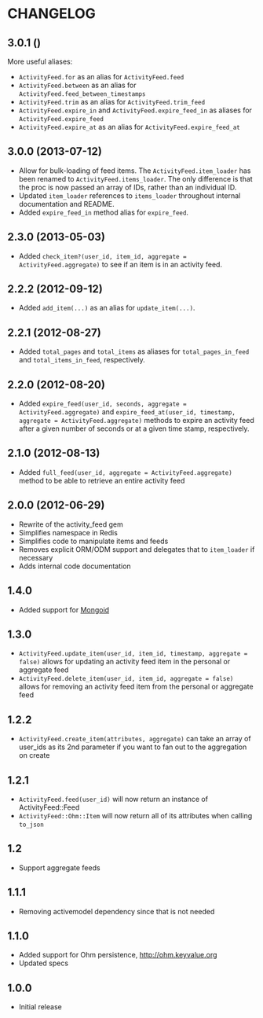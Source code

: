 # CHANGELOG

## 3.0.1 ()

More useful aliases:

  * `ActivityFeed.for` as an alias for `ActivityFeed.feed`
  * `ActivityFeed.between` as an alias for `ActivityFeed.feed_between_timestamps`
  * `ActivityFeed.trim` as an alias for `ActivityFeed.trim_feed`
  * `ActivityFeed.expire_in` and `ActivityFeed.expire_feed_in` as aliases for `ActivityFeed.expire_feed`
  * `ActivityFeed.expire_at` as an alias for `ActivityFeed.expire_feed_at`

## 3.0.0 (2013-07-12)

* Allow for bulk-loading of feed items. The `ActivityFeed.item_loader`
  has been renamed to `ActivityFeed.items_loader`. The only difference
  is that the proc is now passed an array of IDs, rather than an
  individual ID.
* Updated `item_loader` references to `items_loader` throughout internal
  documentation and README.
* Added `expire_feed_in` method alias for `expire_feed`.

## 2.3.0 (2013-05-03)

* Added `check_item?(user_id, item_id, aggregate = ActivityFeed.aggregate)` to see if an item is in an activity feed.

## 2.2.2 (2012-09-12)

* Added `add_item(...)` as an alias for `update_item(...)`.

## 2.2.1 (2012-08-27)

* Added `total_pages` and `total_items` as aliases for `total_pages_in_feed` and `total_items_in_feed`, respectively.

## 2.2.0 (2012-08-20)

* Added `expire_feed(user_id, seconds, aggregate = ActivityFeed.aggregate)` and `expire_feed_at(user_id, timestamp, aggregate = ActivityFeed.aggregate)` methods to expire an activity feed after a given number of seconds or at a given time stamp, respectively.

## 2.1.0 (2012-08-13)

* Added `full_feed(user_id, aggregate = ActivityFeed.aggregate)` method to be able to retrieve an entire activity feed

## 2.0.0 (2012-06-29)

* Rewrite of the activity_feed gem
* Simplifies namespace in Redis
* Simplifies code to manipulate items and feeds
* Removes explicit ORM/ODM support and delegates that to `item_loader` if necessary
* Adds internal code documentation

## 1.4.0

* Added support for [Mongoid](http://www.mongoid.org)

## 1.3.0

* `ActivityFeed.update_item(user_id, item_id, timestamp, aggregate = false)` allows for updating an activity feed item in the personal or aggregate feed
* `ActivityFeed.delete_item(user_id, item_id, aggregate = false)` allows for removing an activity feed item from the personal or aggregate feed

## 1.2.2

* `ActivityFeed.create_item(attributes, aggregate)` can take an array of user_ids as its 2nd parameter if you want to fan out to the aggregation on create

## 1.2.1

* `ActivityFeed.feed(user_id)` will now return an instance of ActivityFeed::Feed
* `ActivityFeed::Ohm::Item` will now return all of its attributes when calling `to_json`

## 1.2

* Support aggregate feeds

## 1.1.1

* Removing activemodel dependency since that is not needed

## 1.1.0

* Added support for Ohm persistence, http://ohm.keyvalue.org
* Updated specs

## 1.0.0

* Initial release
